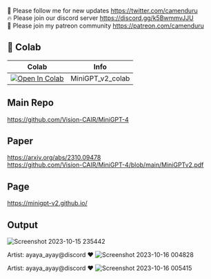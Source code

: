 🐣 Please follow me for new updates https://twitter.com/camenduru <br />
🔥 Please join our discord server https://discord.gg/k5BwmmvJJU <br />
🥳 Please join my patreon community https://patreon.com/camenduru <br />

## 🦒 Colab

| Colab | Info
| --- | --- |
[![Open In Colab](https://colab.research.google.com/assets/colab-badge.svg)](https://colab.research.google.com/github/camenduru/MiniGPT-v2-colab/blob/main/MiniGPT_v2_colab.ipynb) | MiniGPT_v2_colab

## Main Repo
https://github.com/Vision-CAIR/MiniGPT-4

## Paper
https://arxiv.org/abs/2310.09478 <br />
https://github.com/Vision-CAIR/MiniGPT-4/blob/main/MiniGPTv2.pdf <br />

## Page
https://minigpt-v2.github.io/

## Output

![Screenshot 2023-10-15 235442](https://github.com/camenduru/MiniGPT-v2-colab/assets/54370274/ecc27211-13a8-4989-bba4-3ba14701ba5c)

Artist: ayaya_ayay@discord ❤
![Screenshot 2023-10-16 004828](https://github.com/camenduru/MiniGPT-v2-colab/assets/54370274/166e3160-eea1-4922-97d9-6b75ccc6aded)

Artist: ayaya_ayay@discord ❤
![Screenshot 2023-10-16 005415](https://github.com/camenduru/MiniGPT-v2-colab/assets/54370274/147f7336-51f2-4495-bc9c-f7f374b0c405)
